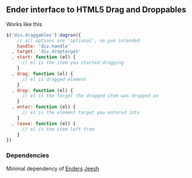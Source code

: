 ## Ender interface to HTML5 Drag and Droppables

Works like this

``` js
$('div.draggables').dagron({
    // all options are 'optional', no pun intended
    handle: 'div.handle'
  , target: 'div.droptarget'
  , start: function (el) {
      // el is the item you started dragging
    }
  , drag: function (el) {
      // el is dragged element
    }
  , drop: function (el) {
      // el is the target the dragged item was dropped on
    }
  , enter: function (el) {
      // el is the element target you entered into
    }
  , leave: function (el) {
      // el is the item left from
    }
})
```

### Dependencies
Minimal dependency of [Enders](http://ender.no.de) [Jeesh](http://ender-js.s3.amazonaws.com/jeesh.min.js)